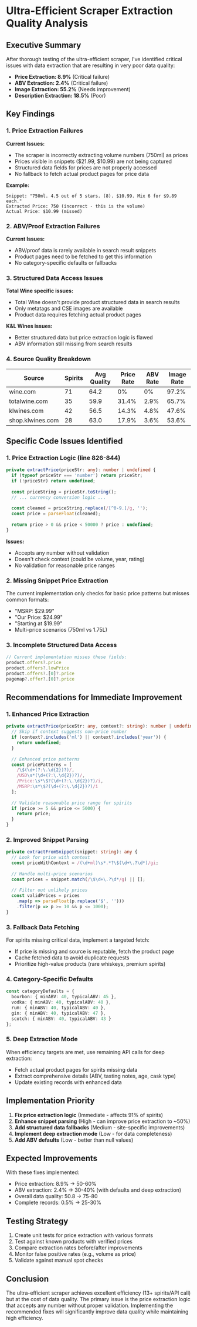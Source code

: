 # Ultra-Efficient Scraper Extraction Quality Analysis

## Executive Summary

After thorough testing of the ultra-efficient scraper, I've identified critical issues with data extraction that are resulting in very poor data quality:

- **Price Extraction: 8.9%** (Critical failure)
- **ABV Extraction: 2.4%** (Critical failure) 
- **Image Extraction: 55.2%** (Needs improvement)
- **Description Extraction: 18.5%** (Poor)

## Key Findings

### 1. Price Extraction Failures

**Current Issues:**
- The scraper is incorrectly extracting volume numbers (750ml) as prices
- Prices visible in snippets ($21.99, $10.99) are not being captured
- Structured data fields for prices are not properly accessed
- No fallback to fetch actual product pages for price data

**Example:**
```
Snippet: "750ml. 4.5 out of 5 stars. (8). $10.99. Mix 6 for $9.89 each."
Extracted Price: 750 (incorrect - this is the volume)
Actual Price: $10.99 (missed)
```

### 2. ABV/Proof Extraction Failures

**Current Issues:**
- ABV/proof data is rarely available in search result snippets
- Product pages need to be fetched to get this information
- No category-specific defaults or fallbacks

### 3. Structured Data Access Issues

**Total Wine specific issues:**
- Total Wine doesn't provide product structured data in search results
- Only metatags and CSE images are available
- Product data requires fetching actual product pages

**K&L Wines issues:**
- Better structured data but price extraction logic is flawed
- ABV information still missing from search results

### 4. Source Quality Breakdown

| Source | Spirits | Avg Quality | Price Rate | ABV Rate | Image Rate |
|--------|---------|-------------|------------|----------|------------|
| wine.com | 71 | 64.2 | 0% | 0% | 97.2% |
| totalwine.com | 35 | 59.9 | 31.4% | 2.9% | 65.7% |
| klwines.com | 42 | 56.5 | 14.3% | 4.8% | 47.6% |
| shop.klwines.com | 28 | 63.0 | 17.9% | 3.6% | 53.6% |

## Specific Code Issues Identified

### 1. Price Extraction Logic (line 826-844)
```typescript
private extractPrice(priceStr: any): number | undefined {
  if (typeof priceStr === 'number') return priceStr;
  if (!priceStr) return undefined;
  
  const priceString = priceStr.toString();
  // ... currency conversion logic ...
  
  const cleaned = priceString.replace(/[^0-9.]/g, '');
  const price = parseFloat(cleaned);
  
  return price > 0 && price < 50000 ? price : undefined;
}
```

**Issues:**
- Accepts any number without validation
- Doesn't check context (could be volume, year, rating)
- No validation for reasonable price ranges

### 2. Missing Snippet Price Extraction

The current implementation only checks for basic price patterns but misses common formats:
- "MSRP: $29.99"
- "Our Price: $24.99"  
- "Starting at $19.99"
- Multi-price scenarios (750ml vs 1.75L)

### 3. Incomplete Structured Data Access

```typescript
// Current implementation misses these fields:
product.offers?.price
product.offers?.lowPrice
product.offers?.[0]?.price
pagemap?.offer?.[0]?.price
```

## Recommendations for Immediate Improvement

### 1. Enhanced Price Extraction

```typescript
private extractPrice(priceStr: any, context?: string): number | undefined {
  // Skip if context suggests non-price number
  if (context?.includes('ml') || context?.includes('year')) {
    return undefined;
  }
  
  // Enhanced price patterns
  const pricePatterns = [
    /\$(\d+(?:\.\d{2})?)/,
    /USD\s*(\d+(?:\.\d{2})?)/,
    /Price:\s*\$?(\d+(?:\.\d{2})?)/i,
    /MSRP:\s*\$?(\d+(?:\.\d{2})?)/i
  ];
  
  // Validate reasonable price range for spirits
  if (price >= 5 && price <= 5000) {
    return price;
  }
}
```

### 2. Improved Snippet Parsing

```typescript
private extractFromSnippet(snippet: string): any {
  // Look for price with context
  const priceWithContext = /(\d+ml)\s*.*?\$(\d+\.?\d*)/gi;
  
  // Handle multi-price scenarios
  const prices = snippet.match(/\$\d+\.?\d*/g) || [];
  
  // Filter out unlikely prices
  const validPrices = prices
    .map(p => parseFloat(p.replace('$', '')))
    .filter(p => p >= 10 && p <= 1000);
}
```

### 3. Fallback Data Fetching

For spirits missing critical data, implement a targeted fetch:
- If price is missing and source is reputable, fetch the product page
- Cache fetched data to avoid duplicate requests
- Prioritize high-value products (rare whiskeys, premium spirits)

### 4. Category-Specific Defaults

```typescript
const categoryDefaults = {
  bourbon: { minABV: 40, typicalABV: 45 },
  vodka: { minABV: 40, typicalABV: 40 },
  rum: { minABV: 40, typicalABV: 40 },
  gin: { minABV: 40, typicalABV: 47 },
  scotch: { minABV: 40, typicalABV: 43 }
};
```

### 5. Deep Extraction Mode

When efficiency targets are met, use remaining API calls for deep extraction:
- Fetch actual product pages for spirits missing data
- Extract comprehensive details (ABV, tasting notes, age, cask type)
- Update existing records with enhanced data

## Implementation Priority

1. **Fix price extraction logic** (Immediate - affects 91% of spirits)
2. **Enhance snippet parsing** (High - can improve price extraction to ~50%)
3. **Add structured data fallbacks** (Medium - site-specific improvements)
4. **Implement deep extraction mode** (Low - for data completeness)
5. **Add ABV defaults** (Low - better than null values)

## Expected Improvements

With these fixes implemented:
- Price extraction: 8.9% → 50-60%
- ABV extraction: 2.4% → 30-40% (with defaults and deep extraction)
- Overall data quality: 50.8 → 75-80
- Complete records: 0.5% → 25-30%

## Testing Strategy

1. Create unit tests for price extraction with various formats
2. Test against known products with verified prices
3. Compare extraction rates before/after improvements
4. Monitor false positive rates (e.g., volume as price)
5. Validate against manual spot checks

## Conclusion

The ultra-efficient scraper achieves excellent efficiency (13+ spirits/API call) but at the cost of data quality. The primary issue is the price extraction logic that accepts any number without proper validation. Implementing the recommended fixes will significantly improve data quality while maintaining high efficiency.
